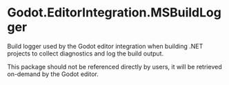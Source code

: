 # Godot.EditorIntegration.MSBuildLogger

Build logger used by the Godot editor integration when building .NET projects to collect diagnostics and log the build output.

This package should not be referenced directly by users, it will be retrieved on-demand by the Godot editor.
